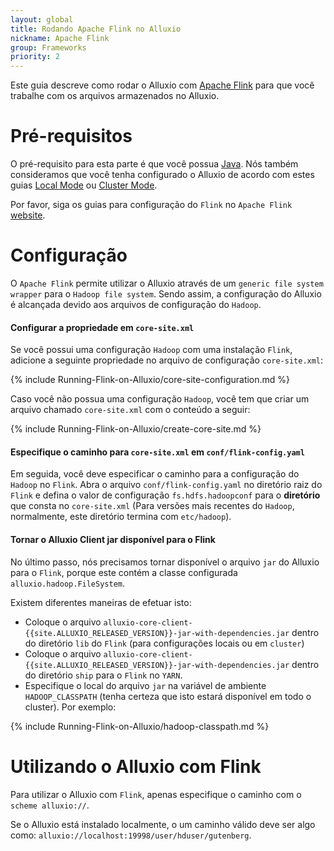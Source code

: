 ```yaml
---
layout: global
title: Rodando Apache Flink no Alluxio
nickname: Apache Flink
group: Frameworks
priority: 2
---
```


Este guia descreve como rodar o Alluxio com [Apache Flink](http://flink.apache.org/) para
que você trabalhe com os arquivos armazenados no Alluxio.

# Pré-requisitos

O pré-requisito para esta parte é que você possua [Java](Java-Setup.html). Nós também 
consideramos que você tenha configurado o Alluxio de acordo com estes guias [Local Mode](Running-Alluxio-Locally.html) 
ou [Cluster Mode](Running-Alluxio-on-a-Cluster.html).

Por favor, siga os guias para configuração do `Flink` no `Apache Flink` [website](http://flink.apache.org/).

# Configuração

O `Apache Flink` permite utilizar o Alluxio através de um `generic file system wrapper` para o 
`Hadoop file system`. Sendo assim, a configuração do Alluxio é alcançada devido aos arquivos 
de configuração do `Hadoop`.

#### Configurar a propriedade em `core-site.xml`

Se você possui uma configuração `Hadoop` com uma instalação `Flink`, adicione a seguinte 
propriedade no arquivo de configuração `core-site.xml`:

{% include Running-Flink-on-Alluxio/core-site-configuration.md %}

Caso você não possua uma configuração `Hadoop`, você tem que criar um arquivo chamado `core-site.xml` com 
o conteúdo a seguir:

{% include Running-Flink-on-Alluxio/create-core-site.md %}

#### Especifique o caminho para `core-site.xml` em `conf/flink-config.yaml`

Em seguida, você deve especificar o caminho para a configuração do `Hadoop` no `Flink`. Abra 
o arquivo `conf/flink-config.yaml` no diretório raiz do `Flink` e defina o valor de configuração 
`fs.hdfs.hadoopconf` para o **diretório** que consta no `core-site.xml` (Para versões mais 
recentes do `Hadoop`, normalmente, este diretório termina com `etc/hadoop`).

#### Tornar o Alluxio Client jar disponível para o Flink

No último passo, nós precisamos tornar disponível o arquivo `jar` do Alluxio para o `Flink`, porque 
este contém a classe configurada `alluxio.hadoop.FileSystem`.

Existem diferentes maneiras de efetuar isto:

- Coloque o arquivo `alluxio-core-client-{{site.ALLUXIO_RELEASED_VERSION}}-jar-with-dependencies.jar` 
dentro do diretório `lib` do `Flink` (para configurações locais ou em `cluster`)
- Coloque o arquivo `alluxio-core-client-{{site.ALLUXIO_RELEASED_VERSION}}-jar-with-dependencies.jar`
dentro do diretório `ship` para o `Flink` no `YARN`.
- Especifique o local do arquivo `jar` na variável de ambiente `HADOOP_CLASSPATH` (tenha certeza que 
isto estará disponível em todo o cluster). Por exemplo:

{% include Running-Flink-on-Alluxio/hadoop-classpath.md %}

# Utilizando o Alluxio com Flink

Para utilizar o Alluxio com `Flink`, apenas especifique o caminho com o `scheme alluxio://`.

Se o Alluxio está instalado localmente, o um caminho válido deve ser algo como: 
`alluxio://localhost:19998/user/hduser/gutenberg`.
